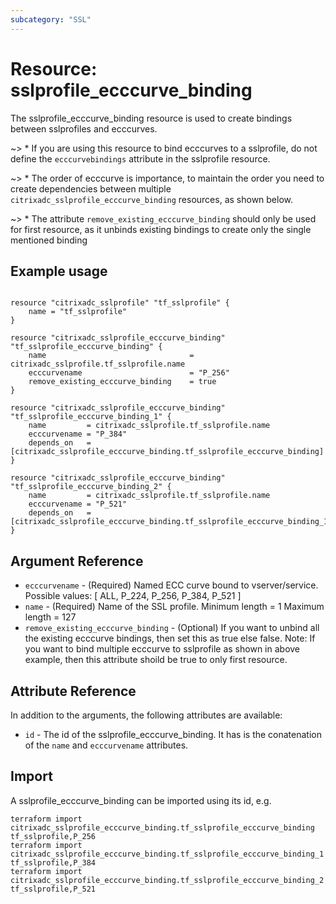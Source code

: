 ```yaml
---
subcategory: "SSL"
---
```


# Resource: sslprofile_ecccurve_binding

The sslprofile_ecccurve_binding resource is used to create bindings between sslprofiles and ecccurves.

~>  * If you are using this resource to bind ecccurves to a sslprofile, do not define the `ecccurvebindings` attribute in the sslprofile resource.

~>  * The order of ecccurve is importance, to maintain the order you need to create dependencies between multiple `citrixadc_sslprofile_ecccurve_binding` resources, as shown below.

~>  * The attribute `remove_existing_ecccurve_binding` should only be used for first resource, as it unbinds existing bindings to create only the single mentioned binding



## Example usage

```hcl

resource "citrixadc_sslprofile" "tf_sslprofile" {
    name = "tf_sslprofile"
}

resource "citrixadc_sslprofile_ecccurve_binding" "tf_sslprofile_ecccurve_binding" {
    name                                = citrixadc_sslprofile.tf_sslprofile.name
    ecccurvename                        = "P_256"
    remove_existing_ecccurve_binding    = true
}

resource "citrixadc_sslprofile_ecccurve_binding" "tf_sslprofile_ecccurve_binding_1" {
    name         = citrixadc_sslprofile.tf_sslprofile.name
    ecccurvename = "P_384"
    depends_on   = [citrixadc_sslprofile_ecccurve_binding.tf_sslprofile_ecccurve_binding]
}

resource "citrixadc_sslprofile_ecccurve_binding" "tf_sslprofile_ecccurve_binding_2" {
    name         = citrixadc_sslprofile.tf_sslprofile.name
    ecccurvename = "P_521"
    depends_on   = [citrixadc_sslprofile_ecccurve_binding.tf_sslprofile_ecccurve_binding_1]
}
```


## Argument Reference

* `ecccurvename` - (Required) Named ECC curve bound to vserver/service. Possible values: [ ALL, P_224, P_256, P_384, P_521 ]
* `name` - (Required) Name of the SSL profile. Minimum length =  1 Maximum length =  127
* `remove_existing_ecccurve_binding` - (Optional) If you want to unbind all the existing ecccurve bindings, then set this as true else false. Note: If you want to bind multiple ecccurve to sslprofile as shown in above example, then this attribute shoild be true to only first resource.


## Attribute Reference

In addition to the arguments, the following attributes are available:

* `id` - The id of the sslprofile_ecccurve_binding. It has is the conatenation of the `name` and `ecccurvename` attributes.


## Import

A sslprofile_ecccurve_binding can be imported using its id, e.g.

```shell
terraform import citrixadc_sslprofile_ecccurve_binding.tf_sslprofile_ecccurve_binding tf_sslprofile,P_256
terraform import citrixadc_sslprofile_ecccurve_binding.tf_sslprofile_ecccurve_binding_1 tf_sslprofile,P_384
terraform import citrixadc_sslprofile_ecccurve_binding.tf_sslprofile_ecccurve_binding_2 tf_sslprofile,P_521
```
